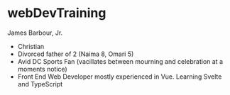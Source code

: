 # webDevTraining

James Barbour, Jr.
- Christian
- Divorced father of 2
    (Naima 8,
    Omari 5)
- Avid DC Sports Fan (vacillates between mourning and celebration at a moments notice)
- Front End Web Developer mostly experienced in Vue.  Learning Svelte and TypeScript 

